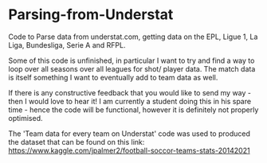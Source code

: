 # Parsing-from-Understat
Code to Parse data from understat.com, getting data on the EPL, Ligue 1, La Liga, Bundesliga, Serie A and RFPL.

Some of this code is unfinished, in particular I want to try and find a way to loop over all seasons over all leagues for shot/ player data. The match data is itself something I want to eventually add to team data as well.

If there is any constructive feedback that you would like to send my way - then I would love to hear it! I am currently a student doing this in his spare time - hence the code will be functional, however it is definitely not properly optimised.

The 'Team data for every team on Understat' code was used to produced the dataset that can be found on this link: https://www.kaggle.com/jpalmer2/football-soccor-teams-stats-20142021
